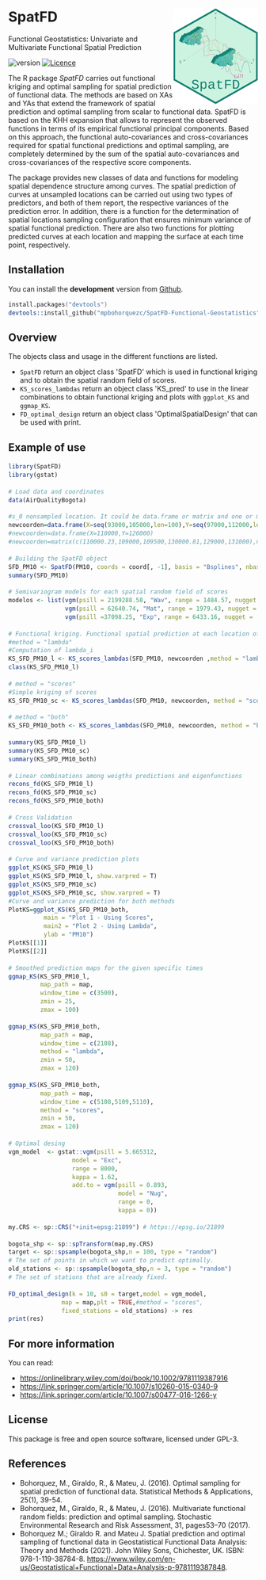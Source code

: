 SpatFD <img src="man/figures/logo.png" width="170" height="193" align="right" />
=======================
Functional Geostatistics: Univariate and Multivariate Functional Spatial Prediction

![version](https://img.shields.io/badge/version-0.1.0-blue)
[![Licence](https://img.shields.io/badge/licence-GPL--3-blue.svg)](https://www.gnu.org/licenses/gpl-3.0.en.html)

The R package *SpatFD* carries out functional kriging  and optimal sampling for spatial prediction of functional data. The methods are based on XAs and YAs  that extend the framework of  spatial prediction and optimal sampling from scalar to functional data. SpatFD is based on the KHH expansion that allows to represent the observed functions in terms of its empirical functional principal components. Based on this approach, the functional auto-covariances and cross-covariances required for  spatial functional predictions and optimal sampling, are completely determined by the sum of the spatial auto-covariances and cross-covariances of the respective score components.  

The package provides new classes of data and  functions for modeling spatial dependence structure among curves. The spatial prediction of curves at unsampled locations can be carried out using two types of predictors, and both of them report, the respective variances of the prediction error.  In addition, there is a function for the determination of spatial locations sampling configuration that ensures minimum variance of spatial functional prediction. There are also two functions for plotting predicted curves at each location and mapping the surface at each time point, respectively.

## Installation
You can install the **development** version from [Github](https://github.com/mpbohorquezc/SpatFD-Functional-Geostatistics).
```s
install.packages("devtools")
devtools::install_github("mpbohorquezc/SpatFD-Functional-Geostatistics", ref = "main")
```

## Overview
The objects class and usage in the different functions are listed.

- `SpatFD` return an object class 'SpatFD' which is used in functional kriging and to obtain the spatial random field of scores.
- `KS_scores_lambdas` return an object class 'KS_pred' to use in the linear combinations to obtain functional kriging and plots with `ggplot_KS` and `ggmap_KS`.
- `FD_optimal_design` return an object class 'OptimalSpatialDesign' that can be used with print.

## Example of use
```r
library(SpatFD)
library(gstat)

# Load data and coordinates
data(AirQualityBogota)

#s_0 nonsampled location. It could be data.frame or matrix and one or more locations of interest
newcoorden=data.frame(X=seq(93000,105000,len=100),Y=seq(97000,112000,len=100))
#newcoorden=data.frame(X=110000,Y=126000)
#newcoorden=matrix(c(110000.23,109000,109500,130000.81,129000,131000),nrow=3,ncol=2,byrow=T)

# Building the SpatFD object
SFD_PM10 <- SpatFD(PM10, coords = coord[, -1], basis = "Bsplines", nbasis = 17,norder=5, lambda = 0.00002, nharm=3)
summary(SFD_PM10)

# Semivariogram models for each spatial random field of scores
modelos <- list(vgm(psill = 2199288.58, "Wav", range = 1484.57, nugget =  0),
                vgm(psill = 62640.74, "Mat", range = 1979.43, nugget = 0,kappa=0.68),
                vgm(psill =37098.25, "Exp", range = 6433.16, nugget =  0))

# Functional kriging. Functional spatial prediction at each location of interest
#method = "lambda"
#Computation of lambda_i
KS_SFD_PM10_l <- KS_scores_lambdas(SFD_PM10, newcoorden ,method = "lambda", model = modelos)
class(KS_SFD_PM10_l)

# method = "scores"
#Simple kriging of scores
KS_SFD_PM10_sc <- KS_scores_lambdas(SFD_PM10, newcoorden, method = "scores", model = modelos)

# method = "both"
KS_SFD_PM10_both <- KS_scores_lambdas(SFD_PM10, newcoorden, method = "both", model = modelos)

summary(KS_SFD_PM10_l)
summary(KS_SFD_PM10_sc)
summary(KS_SFD_PM10_both)

# Linear combinations among weigths predictions and eigenfunctions
recons_fd(KS_SFD_PM10_l)
recons_fd(KS_SFD_PM10_sc)
recons_fd(KS_SFD_PM10_both)

# Cross Validation 
crossval_loo(KS_SFD_PM10_l)
crossval_loo(KS_SFD_PM10_sc)
crossval_loo(KS_SFD_PM10_both)

# Curve and variance prediction plots
ggplot_KS(KS_SFD_PM10_l)
ggplot_KS(KS_SFD_PM10_l, show.varpred = T) 
ggplot_KS(KS_SFD_PM10_sc)
ggplot_KS(KS_SFD_PM10_sc, show.varpred = T) 
#Curve and variance prediction for both methods
PlotKS=ggplot_KS(KS_SFD_PM10_both,
          main = "Plot 1 - Using Scores",
          main2 = "Plot 2 - Using Lambda",
          ylab = "PM10")
PlotKS[[1]]
PlotKS[[2]]

# Smoothed prediction maps for the given specific times 
ggmap_KS(KS_SFD_PM10_l,
         map_path = map,
         window_time = c(3500),
         zmin = 25,
         zmax = 100)

ggmap_KS(KS_SFD_PM10_both,
         map_path = map,
         window_time = c(2108),
         method = "lambda",
         zmin = 50,
         zmax = 120)

ggmap_KS(KS_SFD_PM10_both,
         map_path = map,
         window_time = c(5108,5109,5110),
         method = "scores",
         zmin = 50,
         zmax = 120)
         
# Optimal desing
vgm_model  <- gstat::vgm(psill = 5.665312,
                  model = "Exc",
                  range = 8000,
                  kappa = 1.62,
                  add.to = vgm(psill = 0.893,
                               model = "Nug",
                               range = 0,
                               kappa = 0))

my.CRS <- sp::CRS("+init=epsg:21899") # https://epsg.io/21899

bogota_shp <- sp::spTransform(map,my.CRS)
target <- sp::spsample(bogota_shp,n = 100, type = "random")
# The set of points in which we want to predict optimally.
old_stations <- sp::spsample(bogota_shp,n = 3, type = "random")
# The set of stations that are already fixed.

FD_optimal_design(k = 10, s0 = target,model = vgm_model,
               map = map,plt = TRUE,#method = "scores",
               fixed_stations = old_stations) -> res
print(res)
```


## For more information
You can read:

  - https://onlinelibrary.wiley.com/doi/book/10.1002/9781119387916
  - https://link.springer.com/article/10.1007/s10260-015-0340-9
  - https://link.springer.com/article/10.1007/s00477-016-1266-y

## License
This package is free and open source software, licensed under GPL-3.

## References
 * Bohorquez, M., Giraldo, R., & Mateu, J. (2016). Optimal sampling for spatial prediction of functional data. Statistical Methods & Applications, 25(1), 39-54.
 * Bohorquez, M., Giraldo, R., & Mateu, J. (2016). Multivariate functional random fields: prediction and optimal sampling. Stochastic Environmental Research and Risk Assessment, 31, pages53–70 (2017).
 * Bohorquez M.; Giraldo R. and Mateu J. Spatial prediction and optimal sampling of functional data in Geostatistical Functional Data Analysis: Theory and Methods (2021).  John Wiley  Sons, Chichester, UK. ISBN: 978-1-119-38784-8. https://www.wiley.com/en-us/Geostatistical+Functional+Data+Analysis-p-9781119387848.


